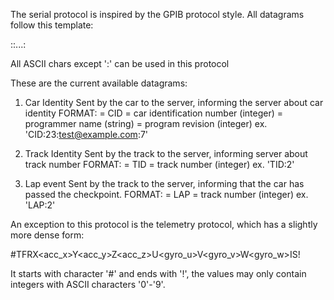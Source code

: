 The serial protocol is inspired by the GPIB protocol style.
All datagrams follow this template:

<cmd>:<value1>:<value2>...:<valuen><CRLF>

All ASCII chars except ':' can be used in this protocol

These are the current available datagrams:

1. Car Identity
	Sent by the car to the server, informing the server about car identity
	FORMAT:
	<cmd> = CID
	<value1> = car identification number (integer)
	<value2> = programmer name (string)
	<value3> = program revision (integer)
	ex. 'CID:23:test@example.com:7'

2. Track Identity
	Sent by the track to the server, informing server about track number
	FORMAT:
	<cmd> = TID
	<value1> = track number (integer)
	ex. 'TID:2'

3. Lap event
	Sent by the track to the server, informing that the car has passed the
	checkpoint.
	FORMAT:
	<cmd> = LAP
	<value1> = track number (integer)
	ex. 'LAP:2'

An exception to this protocol is the telemetry protocol, which has a slightly more
dense form:

#<carid>T<timestamp>F<frontencoder>R<rearencoder>X<acc_x>Y<acc_y>Z<acc_z>U<gyro_u>V<gyro_v>W<gyro_w>I<current>S<speed>!

It starts with character '#' and ends with '!', the values may only contain integers
with ASCII characters '0'-'9'.
